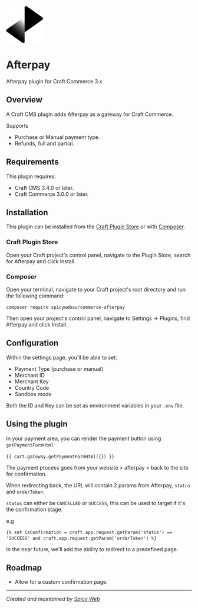 <img src="src/resources/img/logo.svg" width="100">

# Afterpay

Afterpay plugin for Craft Commerce 3.x

## Overview

A Craft CMS plugin adds Afterpay as a gateway for Craft Commerce.

Supports
- Purchase or Manual payment type.
- Refunds, full and partial.

## Requirements

This plugin requires: 
- Craft CMS 3.4.0 or later.
- Craft Commerce 3.0.0 or later.

## Installation

This plugin can be installed from the [Craft Plugin Store](https://plugins.craftcms.com/) or with [Composer](https://packagist.org/).

### Craft Plugin Store
Open your Craft project's control panel, navigate to the Plugin Store, search for Afterpay and click Install.

### Composer
Open your terminal, navigate to your Craft project's root directory and run the following command:
```
composer require spicywebau/commerce-afterpay
```
Then open your project's control panel, navigate to Settings &rarr; Plugins, find Afterpay and click Install.

## Configuration

Within the settings page, you'll be able to set:
- Payment Type (purchase or manual)
- Merchant ID
- Merchant Key
- Country Code 
- Sandbox mode

Both the ID and Key can be set as environment variables in your `.env` file.


## Using the plugin

In your payment area, you can render the payment button using `getPaymentFormHtml`

`{{ cart.gateway.getPaymentFormHtml({}) }}`

The payment process goes from your website > afterpay > back to the site for confirmation.

When redirecting back, the URL will contain 2 params from Afterpay, `status` and `orderToken`.

`status` can either be `CANCELLED` or `SUCCESS`, this can be used to target if it's the confirmation stage.

e.g
```twig
{% set isConfirmation = craft.app.request.getParam('status') == 'SUCCESS' and craft.app.request.getParam('orderToken') %}
```

In the near future, we'll add the ability to redirect to a predefined page.

## Roadmap
- Allow for a custom confirmation page.


---

*Created and maintained by [Spicy Web](https://spicyweb.com.au)*
